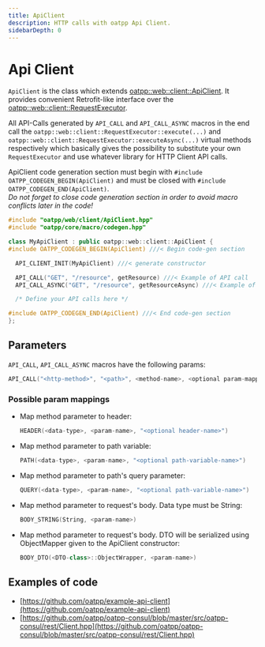 ```yaml
---
title: ApiClient
description: HTTP calls with oatpp Api Client.
sidebarDepth: 0
---
```


# Api Client <seo/>

`ApiClient` is the class which extends [oatpp::web::client::ApiClient](/api/latest/oatpp/web/client/ApiClient/). It provides convenient Retrofit-like interface over the
[oatpp::web::client::RequestExecutor](/api/latest/oatpp/web/client/RequestExecutor/). 

All API-Calls generated by `API_CALL` and `API_CALL_ASYNC` macros in the end call the `oatpp::web::client::RequestExecutor::execute(...)` 
and `oatpp::web::client::RequestExecutor::executeAsync(...)`
virtual methods respectively which basically gives the possibility to substitute your own
`RequestExecutor` and use whatever library for HTTP Client API calls.

ApiClient code generation section must begin with `#include OATPP_CODEGEN_BEGIN(ApiClient)` and must be closed with
`#include OATPP_CODEGEN_END(ApiClient)`.   
*Do not forget to close code generation section in order to avoid macro conflicts later in the code!*

```cpp
#include "oatpp/web/client/ApiClient.hpp"
#include "oatpp/core/macro/codegen.hpp"

class MyApiClient : public oatpp::web::client::ApiClient {
#include OATPP_CODEGEN_BEGIN(ApiClient) ///< Begin code-gen section

  API_CLIENT_INIT(MyApiClient) ///< generate constructor

  API_CALL("GET", "/resource", getResource) ///< Example of API call
  API_CALL_ASYNC("GET", "/resource", getResourceAsync) ///< Example of Async API call

  /* Define your API calls here */

#include OATPP_CODEGEN_END(ApiClient) ///< End code-gen section
};
```

## Parameters

`API_CALL`, `API_CALL_ASYNC` macros have the following params:

```cpp
API_CALL("<http-method>", "<path>", <method-name>, <optional param-mappings>)
```

### Possible param mappings

 - Map method parameter to header:
   ```cpp
   HEADER(<data-type>, <param-name>, "<optional header-name>")
   ```
- Map method parameter to path variable:
   ```cpp
   PATH(<data-type>, <param-name>, "<optional path-variable-name>")
   ```
- Map method parameter to path's query parameter:
   ```cpp
   QUERY(<data-type>, <param-name>, "<optional path-variable-name>")
   ```
- Map method parameter to request's body. Data type must be String:
   ```cpp
   BODY_STRING(String, <param-name>)
   ```
- Map method parameter to request's body. DTO will be serialized using ObjectMapper given to the ApiClient constructor:
   ```cpp
   BODY_DTO(<DTO-class>::ObjectWrapper, <param-name>)
   ```
   
## Examples of code
- [https://github.com/oatpp/example-api-client](https://github.com/oatpp/example-api-client)
- [https://github.com/oatpp/oatpp-consul/blob/master/src/oatpp-consul/rest/Client.hpp](https://github.com/oatpp/oatpp-consul/blob/master/src/oatpp-consul/rest/Client.hpp)
 